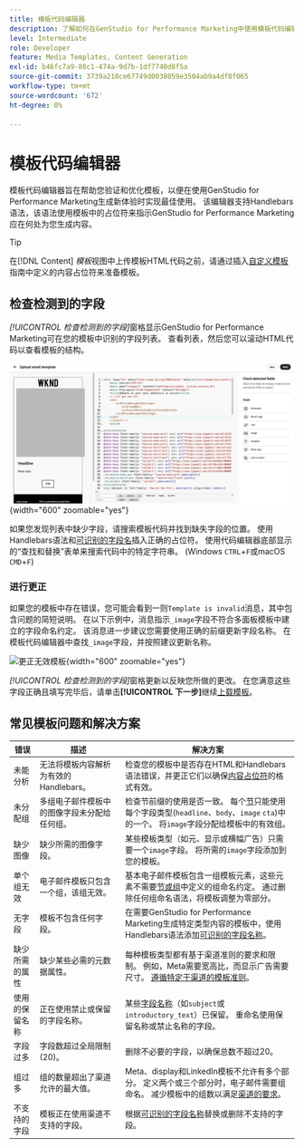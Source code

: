```yaml
---
title: 模板代码编辑器
description: 了解如何在GenStudio for Performance Marketing中使用模板代码编辑器。
level: Intermediate
role: Developer
feature: Media Templates, Content Generation
exl-id: b46fc7a9-88c1-474a-9d7b-1df7740d8f5a
source-git-commit: 3739a218ce67749d0038059e3504ab9a4df8f065
workflow-type: tm+mt
source-wordcount: '672'
ht-degree: 0%

---
```


# 模板代码编辑器

模板代码编辑器旨在帮助您验证和优化模板，以便在使用GenStudio for Performance Marketing生成新体验时实现最佳使用。 该编辑器支持Handlebars语法，该语法使用模板中的占位符来指示GenStudio for Performance Marketing应在何处为您生成内容。

>[!TIP]
>
>在[!DNL Content] _模板_&#x200B;视图中上传模板HTML代码之前，请通过插入[自定义模板](customize-template.md)指南中定义的内容占位符来准备模板。

## 检查检测到的字段

_[!UICONTROL 检查检测到的字段]_&#x200B;窗格显示GenStudio for Performance Marketing可在您的模板中识别的字段列表。 查看列表，然后您可以滚动HTML代码以查看模板的结构。

![代码编辑器视图](/help/assets/template-detected-fields.png "检查检测到的字段"){width="600" zoomable="yes"}

如果您发现列表中缺少字段，请搜索模板代码并找到缺失字段的位置。 使用Handlebars语法和[可识别的字段名](/help/user-guide/content/customize-template.md#recognized-field-names)插入正确的占位符。 使用代码编辑器底部显示的“查找和替换”表单来搜索代码中的特定字符串。 (Windows `CTRL`+`F`或macOS `CMD`+`F`)

### 进行更正

如果您的模板中存在错误，您可能会看到一则`Template is invalid`消息，其中包含问题的简短说明。 在以下示例中，消息指示`_image`字段不符合多面板模板中建立的字段命名约定。 该消息进一步建议您需要使用正确的前缀更新字段名称。 在模板代码编辑器中查找`_image`字段，并按照建议更新名称。

![更正无效模板](/help/assets/animation/template-code-editor.gif){width="600" zoomable="yes"}

_[!UICONTROL 检查检测到的字段]_&#x200B;窗格更新以反映您所做的更改。 在您满意这些字段正确且填写完毕后，请单击&#x200B;**[!UICONTROL 下一步]**&#x200B;继续[上载模板](/help/user-guide/content/use-templates.md#add-a-template)。

## 常见模板问题和解决方案

| **错误** | **描述** | **解决方案** |
|-----------------------------|---------------------------------------------------------------------------------|-----------------------------------------------------------------------------------------------|
| 未能分析 | 无法将模板内容解析为有效的Handlebars。 | 检查您的模板中是否存在HTML和Handlebars语法错误，并更正它们以确保[内容占位符](/help/user-guide/content/customize-template.md#content-placeholders)的格式有效。 |
| 未分配组 | 多组电子邮件模板中的图像字段未分配给任何组。 | 检查节前缀的使用是否一致。 每个[节](/help/user-guide/content/customize-template.md#sections-or-groups)只能使用每个字段类型(`headline`、`body`、`image` `cta`)中的一个。 将`image`字段分配给模板中的有效组。 |
| 缺少图像 | 缺少所需的图像字段。 | 某些模板类型（如元、显示或横幅广告）只需要一个`image`字段。 将所需的`image`字段添加到您的模板。 |
| 单个组无效 | 电子邮件模板只包含一个组，该组无效。 | 基本电子邮件模板包含一组模板元素，这些元素不需要[节或组](/help/user-guide/content/customize-template.md#sections-or-groups)中定义的组命名约定。 通过删除任何组命名语法，将模板调整为零部分。 |
| 无字段 | 模板不包含任何字段。 | 在需要GenStudio for Performance Marketing生成特定类型内容的模板中，使用Handlebars语法添加[可识别的字段名称](/help/user-guide/content/customize-template.md#recognized-field-names)。 |
| 缺少所需的属性 | 缺少某些必需的元数据属性。 | 每种模板类型都有基于渠道准则的要求和限制。 例如，Meta需要宽高比，而显示广告需要尺寸。 [遵循特定于渠道的模板准则](/help/user-guide/content/best-practices-for-templates.md#follow-channel-specific-template-guidelines)。 |
| 使用的保留名称 | 正在使用禁止或保留的字段名称。 | 某些[字段名称](/help/user-guide/content/customize-template.md#recognized-field-names)（如`subject`或`introductory_text`）已保留。 重命名使用保留名称或禁止名称的字段。 |
| 字段过多 | 字段数超过全局限制(20)。 | 删除不必要的字段，以确保总数不超过20。 |
| 组过多 | 组的数量超出了渠道允许的最大值。 | Meta、display和LinkedIn模板不允许有多个部分。 定义两个或三个部分时，电子邮件需要组命名。 减少模板中的组数以满足[渠道的要求](/help/user-guide/content/best-practices-for-templates.md#follow-channel-specific-template-guidelines)。 |
| 不支持的字段 | 模板正在使用渠道不支持的字段。 | 根据[可识别的字段名称](/help/user-guide/content/customize-template.md#recognized-field-names)替换或删除不支持的字段。 |
